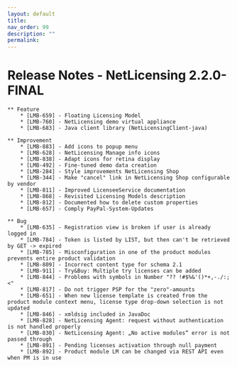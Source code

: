 ```yaml
---
layout: default
title:
nav_order: 99
description: ""
permalink:
---
```


Release Notes - NetLicensing 2.2.0-FINAL
=======================================================================



    ** Feature
        * [LMB-659] - Floating Licensing Model
        * [LMB-760] - NetLicensing demo virtual appliance
        * [LMB-683] - Java client library (NetLicensingClient-java)

    ** Improvement
        * [LMB-883] - Add icons to popup menu
        * [LMB-628] - NetLicensing Manage info icons
        * [LMB-838] - Adapt icons for retina display
        * [LMB-492] - Fine-tuned demo data creation
        * [LMB-284] - Style improvements NetLicensing Shop
        * [LMB-344] - Make "cancel" link in NetLicensing Shop configurable by vendor
        * [LMB-811] - Improved LicenseeService documentation
        * [LMB-868] - Revisited Licensing Models description
        * [LMB-812] - Documented how to delete custom properties
        * [LMB-657] - Comply PayPal-System-Updates

    ** Bug
        * [LMB-635] - Registration view is broken if user is already logged in
        * [LMB-784] - Token is listed by LIST, but then can't be retrieved by GET -> expired
        * [LMB-785] - Misconfiguration in one of the product modules prevents entire product validation
        * [LMB-809] - Incorrect content type for schema 2.1
        * [LMB-911] - Try&Buy: Multiple try licenses can be added
        * [LMB-844] - Problems with symbols in Number "?? !#$%&'()*+,-./:;<"
        * [LMB-817] - Do not trigger PSP for the "zero"-amounts
        * [LMB-651] - When new license template is created from the product module context menu, license type drop-down selection is not updated
        * [LMB-846] - xmldsig included in JavaDoc
        * [LMB-828] - NetLicensing Agent: request without authentication is not handled properly
        * [LMB-830] - NetLicensing Agent: „No active modules“ error is not passed through
        * [LMB-891] - Pending licenses activation through null payment
        * [LMB-892] - Product module LM can be changed via REST API even when PM is in use
